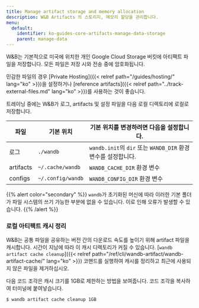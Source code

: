 ```yaml
---
title: Manage artifact storage and memory allocation
description: W&B Artifacts 의 스토리지, 메모리 할당을 관리합니다.
menu:
  default:
    identifier: ko-guides-core-artifacts-manage-data-storage
    parent: manage-data
---
```


W&B는 기본적으로 미국에 위치한 개인 Google Cloud Storage 버킷에 아티팩트 파일을 저장합니다. 모든 파일은 저장 시와 전송 중에 암호화됩니다.

민감한 파일의 경우 [Private Hosting]({{< relref path="/guides/hosting/" lang="ko" >}})을 설정하거나 [reference artifacts]({{< relref path="../track-external-files.md" lang="ko" >}})를 사용하는 것이 좋습니다.

트레이닝 중에는 W&B가 로그, artifacts 및 설정 파일을 다음 로컬 디렉토리에 로컬로 저장합니다.

| 파일 | 기본 위치 | 기본 위치를 변경하려면 다음을 설정합니다. |
| --- | --- | --- |
| 로그 | `./wandb` | `wandb.init`의 `dir` 또는 `WANDB_DIR` 환경 변수를 설정합니다. |
| artifacts | `~/.cache/wandb` | `WANDB_CACHE_DIR` 환경 변수 |
| configs | `~/.config/wandb` | `WANDB_CONFIG_DIR` 환경 변수 |

{{% alert color="secondary" %}}
`wandb`가 초기화된 머신에 따라 이러한 기본 폴더가 파일 시스템의 쓰기 가능한 부분에 없을 수 있습니다. 이로 인해 오류가 발생할 수 있습니다.
{{% /alert %}}

### 로컬 아티팩트 캐시 정리

W&B는 공통 파일을 공유하는 버전 간의 다운로드 속도를 높이기 위해 artifact 파일을 캐시합니다. 시간이 지남에 따라 이 캐시 디렉토리가 커질 수 있습니다. [`wandb artifact cache cleanup`]({{< relref path="/ref/cli/wandb-artifact/wandb-artifact-cache/" lang="ko" >}}) 코맨드를 실행하여 캐시를 정리하고 최근에 사용되지 않은 파일을 제거하십시오.

다음 코드 조각은 캐시 크기를 1GB로 제한하는 방법을 보여줍니다. 코드 조각을 복사하여 터미널에 붙여넣습니다.

```bash
$ wandb artifact cache cleanup 1GB
```